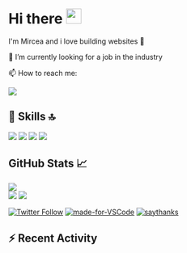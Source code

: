 # Hi there <img src="https://raw.githubusercontent.com/MartinHeinz/MartinHeinz/master/wave.gif" width="30px">
I'm Mircea and i love building websites 🙌

🔭 I’m currently looking for a job in the industry

📫 How to reach me:

<a href="https://www.linkedin.com/in/matei-m-82633047/">
  <img src="https://img.shields.io/badge/--linkedin?label=LinkedIn&logo=LinkedIn&style=social" />
<a>
  
 
 
  
## 🚀 Skills 🔝
<div display="inline">
<img src="https://img.shields.io/badge/html5%20-%23E34F26.svg?&style=for-the-badge&logo=html5&logoColor=white" />
<img src="https://img.shields.io/badge/bootstrap%20-%23563D7C.svg?&style=for-the-badge&logo=bootstrap&logoColor=white" />
<img src="https://img.shields.io/badge/react%20-%2320232a.svg?&style=for-the-badge&logo=react&logoColor=%2361DAFB" />
<img src="https://img.shields.io/badge/css-%23239120.svg?&style=flat-square&logo=css3&logoColor=white" />
<div>

## GitHub Stats 📈

<img align="center" src="https://github-readme-stats.matei87.vercel.app/api/pin/?username=Matei87&theme=radical&repo=github-readme-stats" />
<div display="inline">
<img src="https://github-readme-stats.matei87.vercel.app/api/top-langs/?username=Matei87&theme=radical&show_icons=true" />
<img src="https://github-readme-stats.matei87.vercel.app/api?username=Matei87&theme=radical&show_icons=true" />
<div>


<a href="https://twitter.com/intent/follow?screen_name=SST28354251">![Twitter Follow](https://img.shields.io/twitter/follow/SST28354251?color=1DAF2&label=Follow&logo=Twitter)</a>
[![made-for-VSCode](https://img.shields.io/badge/Made%20for-VSCode-1f425f.svg)](https://code.visualstudio.com/)
[![saythanks](https://img.shields.io/badge/say-thanks-ff69b4.svg)](https://saythanks.io/to/kennethreitz)



## :zap: Recent Activity

<!--START_SECTION:activity-->

<!--END_SECTION:activity-->
